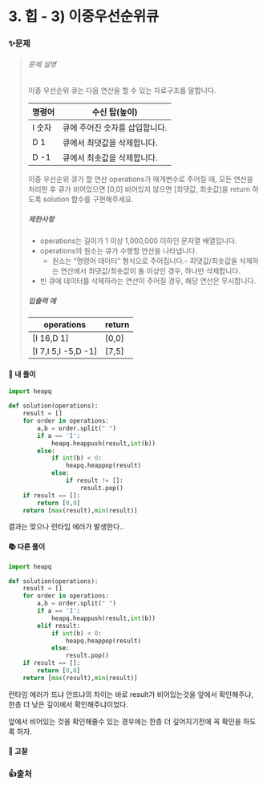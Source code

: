 # 3. 힙 - 3) 이중우선순위큐

### ✨문제

> ###### 문제 설명
>
> 이중 우선순위 큐는 다음 연산을 할 수 있는 자료구조를 말합니다.
>
> | 명령어 | 수신 탑(높이)                  |
> | ------ | ------------------------------ |
> | I 숫자 | 큐에 주어진 숫자를 삽입합니다. |
> | D 1    | 큐에서 최댓값을 삭제합니다.    |
> | D -1   | 큐에서 최솟값을 삭제합니다.    |
>
> 이중 우선순위 큐가 할 연산 operations가 매개변수로 주어질 때, 모든 연산을 처리한 후 큐가 비어있으면 [0,0] 비어있지 않으면 [최댓값, 최솟값]을 return 하도록 solution 함수를 구현해주세요.
>
> ##### 제한사항
>
> - operations는 길이가 1 이상 1,000,000 이하인 문자열 배열입니다.
> - operations의 원소는 큐가 수행할 연산을 나타냅니다.
>   - 원소는 “명령어 데이터” 형식으로 주어집니다.- 최댓값/최솟값을 삭제하는 연산에서 최댓값/최솟값이 둘 이상인 경우, 하나만 삭제합니다.
> - 빈 큐에 데이터를 삭제하라는 연산이 주어질 경우, 해당 연산은 무시합니다.
>
> ##### 입출력 예
>
> | operations          | return |
> | ------------------- | ------ |
> | [I 16,D 1]          | [0,0]  |
> | [I 7,I 5,I -5,D -1] | [7,5]  |



#### 🎈 내 풀이

```python
import heapq

def solution(operations):
    result = []
    for order in operations:
        a,b = order.split(" ")
        if a == 'I':
            heapq.heappush(result,int(b))
        else:
            if int(b) < 0:
                heapq.heappop(result)
            else:
                if result != []:
                    result.pop()
    if result == []:
        return [0,0]
    return [max(result),min(result)]
```

결과는 맞으나 런타임 에러가 발생한다..



#### **📚 다른 풀이** 

```python
import heapq

def solution(operations):
    result = []
    for order in operations:
        a,b = order.split(" ")
        if a == 'I':
            heapq.heappush(result,int(b))
        elif result:
            if int(b) < 0:
                heapq.heappop(result)
            else:
                result.pop()
    if result == []:
        return [0,0]
    return [max(result),min(result)]
```

런타임 에러가 뜨냐 안뜨냐의 차이는 바로 result가 비어있는것을 앞에서 확인해주냐, 한층 더 낮은 깊이에서 확인해주냐이었다.

앞에서 비어있는 것을 확인해줄수 있는 경우에는 한층 더 깊어지기전에 꼭 확인을 하도록 하자.





#### **🧨 고찰**





### 👍출처

